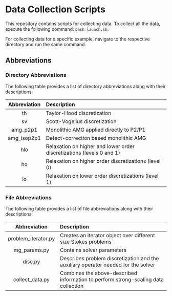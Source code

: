 # Data Collection Scripts

This repository contains scripts for collecting data. To collect all the data, execute the following command: `bash launch.sh`. 

For collecting data for a specific example, navigate to the respective directory and run the same command.

## Abbreviations

### Directory Abbreviations

The following table provides a list of directory abbreviations along with their descriptions:

| Abbreviation | Description                                 |
| :-----------:|:--------------------------------------------|
| th           | Taylor-Hood discretization                   |
| sv           | Scott-Vogelius discretization                |
| amg_p2p1     | Monolithic AMG applied directly to P2/P1     |
| amg_isop2p1  | Defect-correction based monolithic AMG       |
| hlo          | Relaxation on higher and lower order discretizations (levels 0 and 1)|
| ho           | Relaxation on higher order discretizations (level 0)|
| lo           | Relaxation on lower order discretizations (level 1)|

### File Abbreviations

The following table provides a list of file abbreviations along with their descriptions:

| Abbreviation         | Description                                                |
| :-----------:        |:-----------------------------------------------------------|
| problem_iterator.py  | Creates an iterator object over different size Stokes problems|
| mg_params.py         | Contains solver parameters                                  |
| disc.py              | Describes problem discretization and the auxiliary operator needed for the solver|
| collect_data.py      | Combines the above-described information to perform strong-scaling data collection|

